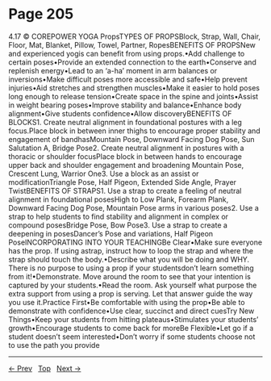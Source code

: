 # Page 205

4.17 © COREPOWER YOGA PropsTYPES OF PROPSBlock, Strap, Wall, Chair, Floor, Mat, Blanket, Pillow, Towel, Partner, RopesBENEFITS OF PROPSNew and experienced yogis can benefit from using props.•Add challenge to certain poses•Provide an extended connection to the earth•Conserve and replenish energy•Lead to an ‘a-ha’ moment in arm balances or inversions•Make difficult poses more accessible and safe•Help prevent injuries•Aid stretches and strengthen muscles•Make it easier to hold poses long enough to release tension•Create space in the spine and joints•Assist in weight bearing poses•Improve stability and balance•Enhance body alignment•Give students confidence•Allow discoveryBENEFITS OF BLOCKS1. Create neutral alignment in foundational postures with a leg focus.Place block in between inner thighs to encourage proper stability and engagement of bandhasMountain Pose, Downward Facing Dog Pose, Sun Salutation A, Bridge Pose2. Create neutral alignment in postures with a thoracic or shoulder focusPlace block in between hands to encourage upper back and shoulder engagement and broadening Mountain Pose, Crescent Lung, Warrior One3. Use a block as an assist or modificationTriangle Pose, Half Pigeon, Extended Side Angle, Prayer TwistBENEFITS OF STRAPS1. Use a strap to create a feeling of neutral alignment in foundational posesHigh to Low Plank, Forearm Plank, Downward Facing Dog Pose, Mountain Pose arms in various poses2. Use a strap to help students to find stability and alignment in complex or compound posesBridge Pose, Bow Pose3. Use a strap to create a deepening in posesDancer’s Pose and variations, Half Pigeon PoseINCORPORATING INTO YOUR TEACHINGBe Clear•Make sure everyone has the prop. If using astrap, instruct how to loop the strap and where the strap should touch the body.•Describe what you will be doing and WHY. There is no purpose to using a prop if your studentsdon’t learn something from it!•Demonstrate. Move around the room to see that your intention is captured by your students.•Read the room. Ask yourself what purpose the extra support from using a prop is serving. Let that answer guide the way you use it.Practice First•Be comfortable with using the prop•Be able to demonstrate with confidence•Use clear, succinct and direct cuesTry New Things•Keep your students from hitting plateaus•Stimulates your students’ growth•Encourage students to come back for moreBe Flexible•Let go if a student doesn’t seem interested•Don’t worry if some students choose not to use the path you provide


---
[← Prev](/pages/page-204.md) &nbsp; [Top](/index.md) &nbsp; [Next →](/pages/page-206.md)
